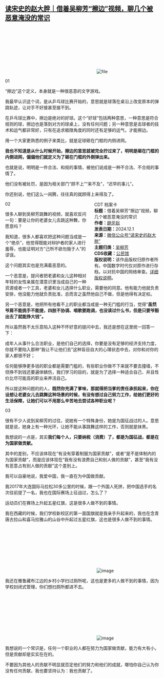 <!--1733024378000-->
[读宋史的赵大胖｜借着吴柳芳“擦边”视频，聊几个被恶意淹没的常识](https://chinadigitaltimes.net/chinese/713598.html)
------

<p><img decoding="async" src="data:image/svg+xml,%3Csvg%20xmlns='http://www.w3.org/2000/svg'%20viewBox='0%200%200%200'%3E%3C/svg%3E" alt="file" data-lazy-src="https://chinadigitaltimes.net/chinese/files/2024/11/image-1733024098869.png"><noscript><img decoding="async" src="https://chinadigitaltimes.net/chinese/files/2024/11/image-1733024098869.png" alt="file"></noscript></p><p>01</p><p>“擦边”这个定义，本身就是一种很恶意的文字游戏。</p><p>我最早认识这个词，是从乒乓球比赛开始的，意思就是球落在桌沿上改变原本的弹跳轨迹，让对手不好接甚至接不到。</p><p>在乒乓球比赛中，擦边是绝对的好球。这个“好球”包括两种意思，一种意思是符合规则的球，擦边也是落到对方的球桌上，没有任何问题；另一种意思是击球者的技术和运气都非常好，只有在追求极限角度的同时还有足够的运气，才能擦边。</p><p>用一个大家更熟悉的例子来类比，就是足球砸在门框的内侧进网。</p><p><strong>我也不知道是从什么时候开始，擦边的意思就被完全拧过来了，明明是砸在门框的内侧进网，偏偏他们就定义为了砸在门框的外侧弹出来。</strong></p><p>也就是说，明明是一件合法、和规的事情，被他们说成是一种不合法、不合规的事情了。</p><p>他们没有被处罚，是因为相关部门“顾不上”“来不及”，“迟早的事儿”。</p><p>你还别说，他们这么一闹腾，往往真的就顾得上来得及了。</p><div style="width:42%;float:right;padding-left:20px;"><div class="su-spoiler su-spoiler-style-fancy su-spoiler-icon-chevron-circle" data-scroll-offset="0" data-anchor-in-url="no"><div class="su-spoiler-title" tabindex="0" role="button"><span class="su-spoiler-icon"></span>CDT 档案卡</div><div class="su-spoiler-content su-u-clearfix su-u-trim"><strong>标题：</strong>借着吴柳芳“擦边”视频，聊几个被恶意淹没的常识<br><strong>作者：</strong><a href="https://chinadigitaltimes.net/space/读宋史的赵大胖" target="_blank">龅牙赵</a><br><strong>发表日期：</strong>2024.12.1<br><strong>来源：</strong><a href="https://archive.ph/?url=https://mp.weixin.qq.com/s/DcBX2GuZJvzHUzEFbpemXw" target="_blank">微信公众号“读宋史的赵大胖”</a><br><strong>主题归类：</strong><a href="https://chinadigitaltimes.net/space/吴柳芳" target="_blank">吴柳芳</a><br><strong>CDS收藏：</strong><a href="https://chinadigitaltimes.net/space/%E5%85%AC%E6%B0%91%E9%A6%86" target="_blank" rel="noopener">公民馆</a><br><strong>版权说明：</strong>该作品版权归原作者所有。中国数字时代仅对原作进行存档，以对抗中国的网络审查。<a href="https://chinadigitaltimes.net/chinese/copyright">详细版权说明</a>。</div></div></div><p>02</p><p>很多人聊到吴柳芳跳舞的视频，就喜欢反问一句：要是让你的老婆女儿去跳这种舞，你愿意吗？</p><p>我知道，很多人都喜欢把这种问题当成是一个“绝杀”，他觉得既能对辩护者的家人进行羞辱，也能证明对方“己所不欲勿施于人”的谬误。</p><p>这个问题其实也是充满着恶意的。</p><p>一个恶意是，提问者把老婆和女儿这种相对年轻的女性亲属在潜意识里当成自己的一种资源或者一个工具，老婆和女儿选择什么职业，需要他的同意。他有能力他就负责安排，他没能力他就负责批准，总而言之虽然他自己不做，但是他得有决定权。</p><p>另一个恶意是，他把所有他看不上的职业都当成是一种无门槛的行当，觉得“<strong>虽然爷肩不能挑手不能提，四肢不协调、唱歌要跑调，也没读过什么书，但是只要爷豁出去了就能挣大钱”。</strong></p><p>所以虽然我不太乐意陷入这种不怀好意的提问中去，我还是想在这里统一回答一下：</p><p>成年人从事什么合法职业，是他们自己的选择，你要是没有足够的经济支持力度，你就不要陷入那种“我让不让他们去”这种盲目自大的心理状态中去，对你和对你的家人都很不好；</p><p>任何能够挣更多钱的职业都是需要门槛的，有些职业你做不下来就不要去撞墙，不但挣不到钱还要遍体鳞伤，我们学习的目的，就是为了选择一种适合自己、并且性价比尽可能高的职业来养活自己。</p><p>所以提这种问题的的人，<strong>既然你充满了爹味，那就得把当爹的责任承担起来，你在设想让老婆女儿去跳舞这种场景的时候，有没有想过自己努力工作，给她们更好的生活保障，让她们可以不用那么辛苦地去尝试各种职业呢？</strong></p><p>03</p><p>很有不少人说到吴柳芳的过往，说她有一个特殊身份，她是为国征战过的人。意思就是说，她身上有一种光环，让她不能从事跳舞这样的工作，否则就是抹黑。</p><p>我想说的一点是，其实<strong>我们每个人，只要纳税（消费）了，都是为国征战，都是在为国家做贡献。</strong></p><p>其中的差别，不应该体现在“有没有穿着制服为国家贡献”，或者“是不是体制内的为国家贡献”，而是应该体现在“我有没有浪费自己和别人做的贡献”，甚至“我有没有恶意占有别人做的贡献”这个差别上。</p><p>我可以自豪地说，我爱中国，我一直在为中国做贡献。</p><p>我2017年大连国际马拉松30多公里的时候，跟一个外国人死拼，把中国选手的名次往前提了一名，我也在国际赛场上征战过，怎么了？</p><p>运动员们在赛场上升起五星红旗，这是很多人做不到的事情。</p><p>我在西藏的时候，我们学校新校区的第一面国旗就是我亲手升起来的，我也在念青唐古拉山和喜马拉雅山的山谷中升起过五星红旗，这也是很多人做不到的事情。</p><p><img decoding="async" src="data:image/svg+xml,%3Csvg%20xmlns='http://www.w3.org/2000/svg'%20viewBox='0%200%200%200'%3E%3C/svg%3E" alt="image" data-lazy-src="https://chinadigitaltimes.net/chinese/files/2024/11/post-713598-674bda7aa1d62."><noscript><img decoding="async" src="https://chinadigitaltimes.net/chinese/files/2024/11/post-713598-674bda7aa1d62." alt="image"></noscript></p><p>我还在雅鲁藏布江边的乡村小学扫过厕所呢，这也是更多的人做不到的事情，因为学校封闭式管理，你们想扫厕所都进不去。</p><p><img decoding="async" src="data:image/svg+xml,%3Csvg%20xmlns='http://www.w3.org/2000/svg'%20viewBox='0%200%200%200'%3E%3C/svg%3E" alt="image" data-lazy-src="https://chinadigitaltimes.net/chinese/files/2024/11/post-713598-674bda7aab29b."><noscript><img decoding="async" src="https://chinadigitaltimes.net/chinese/files/2024/11/post-713598-674bda7aab29b." alt="image"></noscript></p><p>我想说的一个常识是，任何一个职业的人都在努力为国家做贡献，能力有大有小，但是贡献却是实实在在的。</p><p>不要因为其他人的贡献不明显就否定他们的努力和他们的成就，哪怕你自己认为你没有任何贡献，我也要坚持认为：我也贡献了。</p><div class="addtoany_share_save_container addtoany_content addtoany_content_bottom"><div class="a2a_kit a2a_kit_size_32 addtoany_list" data-a2a-url="https://chinadigitaltimes.net/chinese/713598.html" data-a2a-title="读宋史的赵大胖｜借着吴柳芳“擦边”视频，聊几个被恶意淹没的常识"><a class="a2a_button_facebook" href="https://www.addtoany.com/add_to/facebook?linkurl=https%3A%2F%2Fchinadigitaltimes.net%2Fchinese%2F713598.html&amp;linkname=%E8%AF%BB%E5%AE%8B%E5%8F%B2%E7%9A%84%E8%B5%B5%E5%A4%A7%E8%83%96%EF%BD%9C%E5%80%9F%E7%9D%80%E5%90%B4%E6%9F%B3%E8%8A%B3%E2%80%9C%E6%93%A6%E8%BE%B9%E2%80%9D%E8%A7%86%E9%A2%91%EF%BC%8C%E8%81%8A%E5%87%A0%E4%B8%AA%E8%A2%AB%E6%81%B6%E6%84%8F%E6%B7%B9%E6%B2%A1%E7%9A%84%E5%B8%B8%E8%AF%86" title="Facebook" rel="nofollow noopener" target="_blank"></a><a class="a2a_button_twitter" href="https://www.addtoany.com/add_to/twitter?linkurl=https%3A%2F%2Fchinadigitaltimes.net%2Fchinese%2F713598.html&amp;linkname=%E8%AF%BB%E5%AE%8B%E5%8F%B2%E7%9A%84%E8%B5%B5%E5%A4%A7%E8%83%96%EF%BD%9C%E5%80%9F%E7%9D%80%E5%90%B4%E6%9F%B3%E8%8A%B3%E2%80%9C%E6%93%A6%E8%BE%B9%E2%80%9D%E8%A7%86%E9%A2%91%EF%BC%8C%E8%81%8A%E5%87%A0%E4%B8%AA%E8%A2%AB%E6%81%B6%E6%84%8F%E6%B7%B9%E6%B2%A1%E7%9A%84%E5%B8%B8%E8%AF%86" title="Twitter" rel="nofollow noopener" target="_blank"></a><a class="a2a_button_telegram" href="https://www.addtoany.com/add_to/telegram?linkurl=https%3A%2F%2Fchinadigitaltimes.net%2Fchinese%2F713598.html&amp;linkname=%E8%AF%BB%E5%AE%8B%E5%8F%B2%E7%9A%84%E8%B5%B5%E5%A4%A7%E8%83%96%EF%BD%9C%E5%80%9F%E7%9D%80%E5%90%B4%E6%9F%B3%E8%8A%B3%E2%80%9C%E6%93%A6%E8%BE%B9%E2%80%9D%E8%A7%86%E9%A2%91%EF%BC%8C%E8%81%8A%E5%87%A0%E4%B8%AA%E8%A2%AB%E6%81%B6%E6%84%8F%E6%B7%B9%E6%B2%A1%E7%9A%84%E5%B8%B8%E8%AF%86" title="Telegram" rel="nofollow noopener" target="_blank"></a><a class="a2a_button_reddit" href="https://www.addtoany.com/add_to/reddit?linkurl=https%3A%2F%2Fchinadigitaltimes.net%2Fchinese%2F713598.html&amp;linkname=%E8%AF%BB%E5%AE%8B%E5%8F%B2%E7%9A%84%E8%B5%B5%E5%A4%A7%E8%83%96%EF%BD%9C%E5%80%9F%E7%9D%80%E5%90%B4%E6%9F%B3%E8%8A%B3%E2%80%9C%E6%93%A6%E8%BE%B9%E2%80%9D%E8%A7%86%E9%A2%91%EF%BC%8C%E8%81%8A%E5%87%A0%E4%B8%AA%E8%A2%AB%E6%81%B6%E6%84%8F%E6%B7%B9%E6%B2%A1%E7%9A%84%E5%B8%B8%E8%AF%86" title="Reddit" rel="nofollow noopener" target="_blank"></a><a class="a2a_button_whatsapp" href="https://www.addtoany.com/add_to/whatsapp?linkurl=https%3A%2F%2Fchinadigitaltimes.net%2Fchinese%2F713598.html&amp;linkname=%E8%AF%BB%E5%AE%8B%E5%8F%B2%E7%9A%84%E8%B5%B5%E5%A4%A7%E8%83%96%EF%BD%9C%E5%80%9F%E7%9D%80%E5%90%B4%E6%9F%B3%E8%8A%B3%E2%80%9C%E6%93%A6%E8%BE%B9%E2%80%9D%E8%A7%86%E9%A2%91%EF%BC%8C%E8%81%8A%E5%87%A0%E4%B8%AA%E8%A2%AB%E6%81%B6%E6%84%8F%E6%B7%B9%E6%B2%A1%E7%9A%84%E5%B8%B8%E8%AF%86" title="WhatsApp" rel="nofollow noopener" target="_blank"></a><a class="a2a_button_email" href="https://www.addtoany.com/add_to/email?linkurl=https%3A%2F%2Fchinadigitaltimes.net%2Fchinese%2F713598.html&amp;linkname=%E8%AF%BB%E5%AE%8B%E5%8F%B2%E7%9A%84%E8%B5%B5%E5%A4%A7%E8%83%96%EF%BD%9C%E5%80%9F%E7%9D%80%E5%90%B4%E6%9F%B3%E8%8A%B3%E2%80%9C%E6%93%A6%E8%BE%B9%E2%80%9D%E8%A7%86%E9%A2%91%EF%BC%8C%E8%81%8A%E5%87%A0%E4%B8%AA%E8%A2%AB%E6%81%B6%E6%84%8F%E6%B7%B9%E6%B2%A1%E7%9A%84%E5%B8%B8%E8%AF%86" title="Email" rel="nofollow noopener" target="_blank"></a><a class="a2a_button_copy_link" href="https://www.addtoany.com/add_to/copy_link?linkurl=https%3A%2F%2Fchinadigitaltimes.net%2Fchinese%2F713598.html&amp;linkname=%E8%AF%BB%E5%AE%8B%E5%8F%B2%E7%9A%84%E8%B5%B5%E5%A4%A7%E8%83%96%EF%BD%9C%E5%80%9F%E7%9D%80%E5%90%B4%E6%9F%B3%E8%8A%B3%E2%80%9C%E6%93%A6%E8%BE%B9%E2%80%9D%E8%A7%86%E9%A2%91%EF%BC%8C%E8%81%8A%E5%87%A0%E4%B8%AA%E8%A2%AB%E6%81%B6%E6%84%8F%E6%B7%B9%E6%B2%A1%E7%9A%84%E5%B8%B8%E8%AF%86" title="Copy Link" rel="nofollow noopener" target="_blank"></a><a class="a2a_dd addtoany_share_save addtoany_share" href="https://www.addtoany.com/share"></a></div></div>
